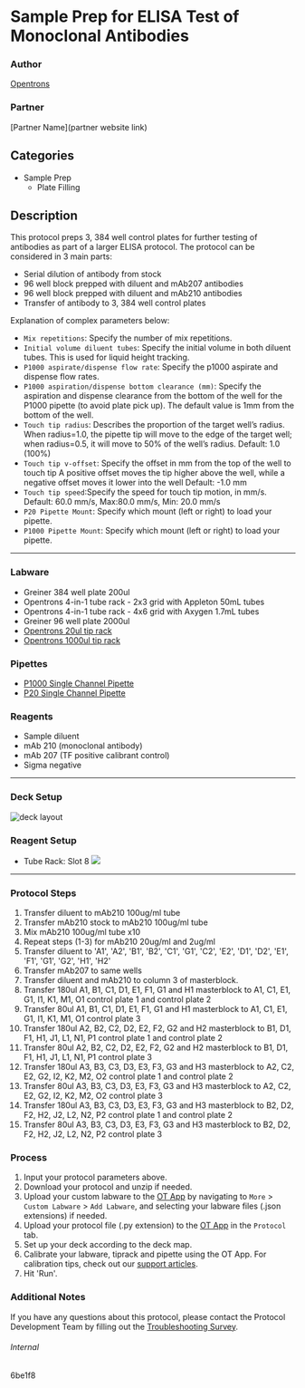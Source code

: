 # Sample Prep for ELISA Test of Monoclonal Antibodies

### Author
[Opentrons](https://opentrons.com/)

### Partner
[Partner Name](partner website link)



## Categories
* Sample Prep
	* Plate Filling

## Description
This protocol preps 3, 384 well control plates for further testing of antibodies as part of a larger ELISA protocol. The protocol can be considered in 3 main parts:

* Serial dilution of antibody from stock
* 96 well block prepped with diluent and mAb207 antibodies
* 96 well block prepped with diluent and mAb210 antibodies
* Transfer of antibody to 3, 384 well control plates

Explanation of complex parameters below:
* `Mix repetitions`: Specify the number of mix repetitions.
* `Initial volume diluent tubes`: Specify the initial volume in both diluent tubes. This is used for liquid height tracking.
* `P1000 aspirate/dispense flow rate`: Specify the p1000 aspirate and dispense flow rates.
* `P1000 aspiration/dispense bottom clearance (mm)`: Specify the aspiration and dispense clearance from the bottom of the well for the P1000 pipette (to avoid plate pick up). The default value is 1mm from the bottom of the well.
* `Touch tip radius`: Describes the proportion of the target well’s radius. When radius=1.0, the pipette tip will move to the edge of the target well; when radius=0.5, it will move to 50% of the well’s radius. Default: 1.0 (100%)
* `Touch tip v-offset`:  Specify the offset in mm from the top of the well to touch tip A positive offset moves the tip higher above the well, while a negative offset moves it lower into the well Default: -1.0 mm
* `Touch tip speed`:Specify the speed for touch tip motion, in mm/s. Default: 60.0 mm/s, Max:80.0 mm/s, Min: 20.0 mm/s
* `P20 Pipette Mount`: Specify which mount (left or right) to load your pipette.
* `P1000 Pipette Mount`: Specify which mount (left or right) to load your pipette.

---

### Labware
* Greiner 384 well plate 200ul
* Opentrons 4-in-1 tube rack - 2x3 grid with Appleton 50mL tubes
* Opentrons 4-in-1 tube rack - 4x6 grid with Axygen 1.7mL tubes
* Greiner 96 well plate 2000ul
* [Opentrons 20ul tip rack](https://shop.opentrons.com/collections/opentrons-tips/products/opentrons-10ul-tips)
* [Opentrons 1000ul tip rack](https://shop.opentrons.com/collections/opentrons-tips/products/opentrons-1000ul-tips)


### Pipettes
* [P1000 Single Channel Pipette](https://shop.opentrons.com/collections/ot-2-robot/products/single-channel-electronic-pipette)
* [P20 Single Channel Pipette](https://shop.opentrons.com/collections/ot-2-robot/products/single-channel-electronic-pipette)

### Reagents
* Sample diluent
* mAb 210 (monoclonal antibody)
* mAb 207 (TF positive calibrant control)
* Sigma negative

---

### Deck Setup

![deck layout](https://opentrons-protocol-library-website.s3.amazonaws.com/custom-README-images/6be1f8/Screen+Shot+2021-06-14+at+11.59.48+AM.png)

### Reagent Setup

* Tube Rack: Slot 8
![](https://opentrons-protocol-library-website.s3.amazonaws.com/custom-README-images/6be1f8/Screen+Shot+2021-06-14+at+11.59.34+AM.png)


---

### Protocol Steps
1. Transfer diluent to mAb210 100ug/ml tube
2. Transfer  mAb210 stock to mAb210 100ug/ml tube
3. Mix mAb210 100ug/ml tube x10
4. Repeat steps (1-3) for mAb210 20ug/ml and 2ug/ml
5. Transfer diluent to 'A1', 'A2', 'B1', 'B2', 'C1', 'G1', 'C2', 'E2', 'D1', 'D2', 'E1', 'F1', 'G1', 'G2', 'H1', 'H2'
6. Transfer mAb207 to same wells
7. Transfer diluent and mAb210 to column 3 of masterblock.
8. Transfer 180ul A1, B1, C1, D1, E1, F1, G1 and H1 masterblock to A1, C1, E1, G1, I1, K1, M1, O1 control plate 1 and control plate 2
9. Transfer 80ul A1, B1, C1, D1, E1, F1, G1 and H1 masterblock to A1, C1, E1, G1, I1, K1, M1, O1 control plate 3
10. Transfer 180ul A2, B2, C2, D2, E2, F2, G2 and H2 masterblock to B1, D1, F1, H1, J1, L1, N1, P1 control plate 1 and control plate 2
11. Transfer 80ul A2, B2, C2, D2, E2, F2, G2 and H2 masterblock to B1, D1, F1, H1, J1, L1, N1, P1 control plate 3
12. Transfer 180ul A3, B3, C3, D3, E3, F3, G3 and H3 masterblock to A2, C2, E2, G2, I2, K2, M2, O2 control plate 1 and control plate 2
13. Transfer 80ul A3, B3, C3, D3, E3, F3, G3 and H3 masterblock to A2, C2, E2, G2, I2, K2, M2, O2 control plate 3
14. Transfer 180ul A3, B3, C3, D3, E3, F3, G3 and H3 masterblock to B2, D2, F2, H2, J2, L2, N2, P2 control plate 1 and control plate 2
15. Transfer 80ul A3, B3, C3, D3, E3, F3, G3 and H3 masterblock to B2, D2, F2, H2, J2, L2, N2, P2 control plate 3


### Process
1. Input your protocol parameters above.
2. Download your protocol and unzip if needed.
3. Upload your custom labware to the [OT App](https://opentrons.com/ot-app) by navigating to `More` > `Custom Labware` > `Add Labware`, and selecting your labware files (.json extensions) if needed.
4. Upload your protocol file (.py extension) to the [OT App](https://opentrons.com/ot-app) in the `Protocol` tab.
5. Set up your deck according to the deck map.
6. Calibrate your labware, tiprack and pipette using the OT App. For calibration tips, check out our [support articles](https://support.opentrons.com/en/collections/1559720-guide-for-getting-started-with-the-ot-2).
7. Hit 'Run'.

### Additional Notes
If you have any questions about this protocol, please contact the Protocol Development Team by filling out the [Troubleshooting Survey](https://protocol-troubleshooting.paperform.co/).

###### Internal
6be1f8

